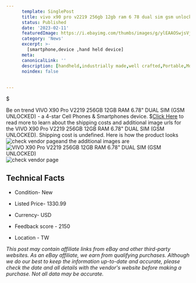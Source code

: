 ```yaml
---
      template: SinglePost
      title: vivo x90 pro v2219 256gb 12gb ram 6 78 dual sim gsm unlocked 
      status: Published
      date: '2023-02-11'
      featuredImage: https://i.ebayimg.com/thumbs/images/g/ylEAAOSwjsVj4hWf/s-l225.jpg
      category: 'News'
      excerpt: >-
        [smartphone,device ,hand held device]
      meta:
      canonicalLink: ''
      description: [handheld,industrially made,well crafted,Portable,Mobile,Compact,Convenient,Lightweight,Maneuverable,Man-portable,Miniature,Carriable,Hand-held,Light,Holdable,Transportable,Mobile device,Pocket-sized,On-the-go,Wireless,Cordless,Compact size,Convenient size, smartphone,device ,hand held device]
      noindex: false
      
        
---
```

$

Be on trend VIVO X90 Pro V2219 256GB 12GB RAM 6.78" DUAL SIM (GSM UNLOCKED) - a 4-star Cell Phones & Smartphones device.
$[Click Here](https://www.ebay.com/itm/255967135309?hash=item3b98d4864d%3Ag%3AylEAAOSwjsVj4hWf&mkevt=1&mkcid=1&mkrid=711-53200-19255-0&campid=%253CePNCampaignId%253E&customid=%253CreferenceId%253E&toolid=10049) to read more to learn about the shipping costs and additional image urls for the VIVO X90 Pro V2219 256GB 12GB RAM 6.78" DUAL SIM (GSM UNLOCKED). Shipping cost is undefined. Here is how the product looks ![check vendor page](https://i.ebayimg.com/thumbs/images/g/ylEAAOSwjsVj4hWf/s-l225.jpg)and the additional images are![VIVO X90 Pro V2219 256GB 12GB RAM 6.78" DUAL SIM (GSM UNLOCKED)](https://i.ebayimg.com/images/g/ylEAAOSwjsVj4hWf/s-l1200.jpg)![check vendor page](https://origin-galleryplus.ebayimg.com/ws/web/255967135309_2_0_1/225x225.jpg,https://origin-galleryplus.ebayimg.com/ws/web/255967135309_3_0_1/225x225.jpg)



 ## Technical Facts 



     
      

 - Condition- New 


      

 - Listed Price- 1330.99 


      

 - Currency- USD 


      

 - Feedback score - 2150 


      

 - Location - TW 


      
      

 *_This post may contain affiliate links from eBay and other third-party websites. As an eBay affiliate, we earn from qualifying purchases. Although we do our best to keep the information up-to-date and accurate, please check the date and all details with the vendor's website before making a purchase. Not all data may be accurate._*






